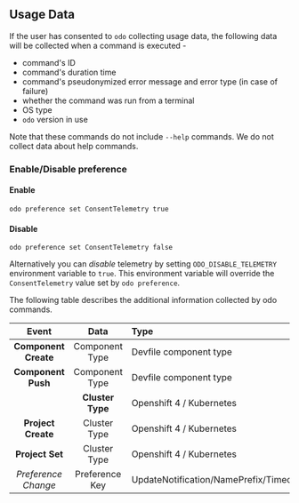 Usage Data
---

If the user has consented to `odo` collecting usage data, the following data will be collected when a command is executed -

* command's ID
* command's duration time
* command's pseudonymized error message and error type (in case of failure)
* whether the command was run from a terminal
* OS type
* `odo` version in use

Note that these commands do not include `--help` commands. We do not collect data about help commands.

###  Enable/Disable preference

#### Enable
`odo preference set ConsentTelemetry true`

#### Disable
`odo preference set ConsentTelemetry false`

Alternatively you can _disable_ telemetry by setting `ODO_DISABLE_TELEMETRY` environment variable to `true`.
This environment variable will override the `ConsentTelemetry` value set by `odo preference`.

The following table describes the additional information collected by odo commands.

|Event                  | Data                         | Type
| :-: | :-: | :-- |
|**Component Create** | Component Type | Devfile component type |
|**Component Push**| Component Type| Devfile component type|
| | **Cluster Type** | Openshift 4 / Kubernetes |
|**Project Create**| Cluster Type |Openshift 4 / Kubernetes |
|**Project Set**| Cluster Type |Openshift 4 / Kubernetes |
|*Preference Change* | Preference Key| UpdateNotification/NamePrefix/Timeout/BuildTimeout/PushTimeout/Ephemeral/ConsentTelemetry |


